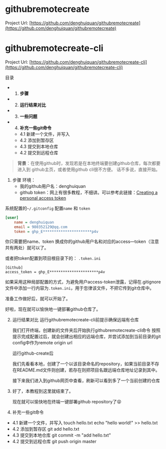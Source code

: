 # githubremotecreate

Project Url: [https://github.com/denghuiquan/githubremotecreate](https://github.com/denghuiquan/githubremotecreate)

# githubremotecreate-cli

Project Url: [https://github.com/denghuiquan/githubremotecreate-cli](https://github.com/denghuiquan/githubremotecreate-cli)

目录
- 1. **步骤**
- 2. **运行结果对比**
- 3. **一些问题**
- 4. **补充一些git命令**
  - 4.1 新建一个文件，并写入
  - 4.2 添加到暂存区
  - 4.3 提交到本地仓库
  - 4.2 提交到远程仓库

> **背景**：在使用github时，发现若是在本地终端要创建github仓库，每次都要进入到 github主页，或者使用github cli很不方便。
话不多说，直接开始。


1. 步骤
    环境：
   - 我的github用户名：denghuiquan
   - github token：网上有很多教程，不细讲。可以参考此链接：[Creating a personal access token](https://docs.github.com/cn/authentication/keeping-your-account-and-data-secure/creating-a-personal-access-token)

系统配置的`~/.gitconfig` 配置`name` 和 `token`

```ini
[user]
	name = denghuiquan
	email = 980352129@qq.com
	token = ghp_E**********************p4v
```
你只需要把name、token 换成你的github用户名和对应的access—token（注意共有两处）就可以了。

或者把token配置到项目根目录下的： `.token.ini`
```
[Github]
access_token = ghp_E**********************p4v
```
如果采用这种局部配置的方式，为避免用户access-token泄露，记得在.gitignore文件中添加一行内容为`.token.ini`，用于忽律该文件，不把它传到git仓库中。

准备工作做好后，就可以开始了。

好啦，现在就可以愉快地一键部署github仓库了。

2. 运行结果对比
    运行githubremotecreate-cli前提示确保远端有仓库

    我们打开终端，创建新的文件夹后开始执行githubremotecreate-cli命令
    按照提示完成配置过后，就会创建出相应的远端仓库，并尝试添加到当前目录的git config中作为remote origin url 

    运行github-create后

    我们先看看本地，创建了一个以该目录命名的repository，如果当前目录不存在README.md文件则创建，若存在则把项目名跟远端仓库地址记录到其中。

    接下来我们进入到github网页中查看，刷新可以看到多了一个当前创建的仓库

1. 好了，本教程到这里就结束了。

    现在就可以愉快地在终端一键部署github repository了😝

4. 补充一些git命令
- 4.1 新建一个文件，并写入
    touch hello.txt
    echo "hello world\!" >> hello.txt
- 4.2 添加到暂存区
    git add hello.txt
- 4.3 提交到本地仓库
    git commit -m "add hello.txt"
- 4.2 提交到远程仓库
    git push origin master
